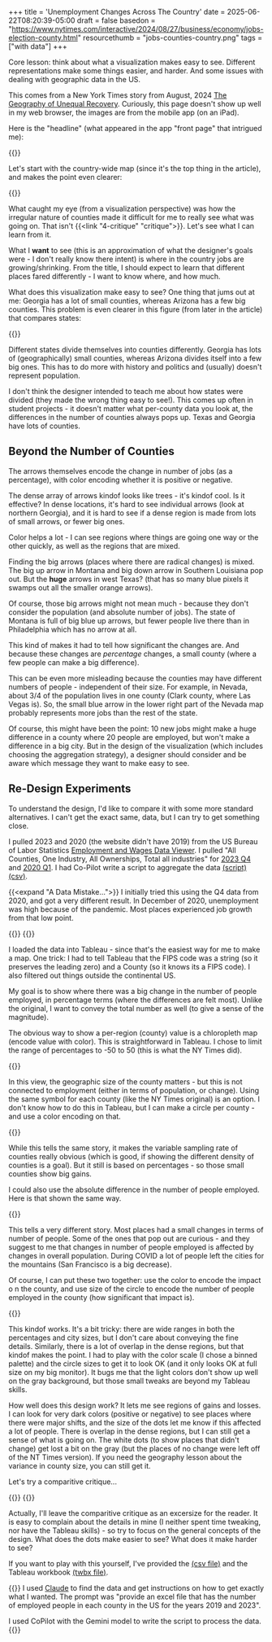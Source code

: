 +++
title = 'Unemployment Changes Across The Country'
date = 2025-06-22T08:20:39-05:00
draft = false
basedon = "https://www.nytimes.com/interactive/2024/08/27/business/economy/jobs-election-county.html"
resourcethumb = "jobs-counties-country.png"
tags = ["with data"]
+++

Core lesson: think about what a visualization makes easy to see. Different representations make some things easier, and harder. And some issues with dealing with geographic data in the US. 

<!-- more -->

This comes from a New York Times story from August, 2024 [The Geography of Unequal Recovery](https://www.nytimes.com/interactive/2024/08/27/business/economy/jobs-election-county.html). Curiously, this page doesn't show up well in my web browser, the images are from the mobile app (on an iPad).

Here is the "headline" (what appeared in the app "front page" that intrigued me):

{{<rimage width=500 src="waj-headline.png" attr="from the NYTimes" caption="A New York Times headline that appeared on my iPad" attrlink="https://www.nytimes.com/interactive/2024/08/27/business/economy/jobs-election-county.html">}}

Let's start with the country-wide map (since it's the top thing in the article), and makes the point even clearer:

{{<rimage width=500 src="jobs-counties-country.png" attr="from the NYTimes" caption="Changes in employment for each county in the US." attrlink="https://www.nytimes.com/interactive/2024/08/27/business/economy/jobs-election-county.html">}}

What caught my eye (from a visualization perspective) was how the irregular nature of counties made it difficult for me to really see what was going on. That isn't {{<link "4-critique" "critique">}}. Let's see what I can learn from it.

What I **want** to see (this is an approximation of what the designer's goals were - I don't really know there intent) is where in the country jobs are growing/shrinking. From the title, I should expect to learn that different places fared differently - I want to know where, and how much. 

What does this visualization make easy to see? One thing that jums out at me: Georgia has a lot of small counties, whereas Arizona has a few big counties. 
This problem is even clearer in this figure (from later in the article) that compares states:

{{<rimage width="400" src="waj-top.png" attr="from the NYTimes" caption="A portion of a figure from a NY Times article showing changes in the number of jobs." attrlink="https://www.nytimes.com/interactive/2024/08/27/business/economy/jobs-election-county.html">}}

Different states divide themselves into counties differently. Georgia has lots of (geographically) small counties, whereas Arizona divides itself into a few big ones. This has to do more with history and politics and (usually) doesn't represent population. 

I don't think the designer intended to teach me about how states were divided (they made the wrong thing easy to see!). This comes up often in student projects - it doesn't matter what per-county data you look at, the differences in the number of counties always pops up. Texas and Georgia have lots of counties.

## Beyond the Number of Counties

The arrows themselves encode the change in number of jobs (as a percentage), with color encoding whether it is positive or negative. 

The dense array of arrows kindof looks like trees - it's kindof cool. Is it effective? In dense locations, it's hard to see individual arrows (look at northern Georgia), and it is hard to see if a dense region is made from lots of small arrows, or fewer big ones. 

Color helps a lot - I can see regions where things are going one way or the other quickly, as well as the regions that are mixed. 

Finding the big arrows (places where there are radical changes) is mixed. The big up arrow in Montana and big down arrow in Southern Louisiana pop out. But the **huge** arrows in west Texas? (that has so many blue pixels it swamps out all the smaller orange arrows). 

Of course, those big arrows might not mean much - because they don't consider the population (and absolute number of jobs). The state of Montana is full of big blue up arrows, but fewer people live there than in Philadelphia which has no arrow at all.

This kind of makes it had to tell how significant the changes are. And because these changes are *percentage* changes, a small county (where a few people can make a big difference).

This can be even more misleading because the counties may have different numbers of people - independent of their size. For example, in Nevada, about 3/4 of the population lives in one county (Clark county, where Las Vegas is). So, the small blue arrow in the lower right part of the Nevada map probably represents more jobs than the rest of the state.

Of course, this might have been the point: 10 new jobs might make a huge difference in a county where 20 people are employed, but won't make a difference in a big city. But in the design of the visualization (which includes choosing the aggregation strategy), a designer should consider and be aware which message they want to make easy to see.

## Re-Design Experiments

To understand the design, I'd like to compare it with some more standard alternatives. I can't get the exact same, data, but I can try to get something close.

I pulled 2023 and 2020 (the website didn't have 2019) from the US Bureau of Labor Statistics [Employment and Wages Data Viewer](https://data.bls.gov/cew/apps/data_views/data_views.htm#tab=Tables). I pulled "All Counties, One Industry, All Ownerships, Total all industries" for [2023 Q4](https://data.bls.gov/cew/data/api/2023/4/industry/10.csv) and [2020 Q1](https://data.bls.gov/cew/data/api/2020/1/industry/10.csv). I had Co-Pilot write a script to aggregate the data [(script)](./unemp2.py) [(csv)](./emplvl_comparison.csv).

{{<expand "A Data Mistake...">}}
I initially tried this using the Q4 data from 2020, and got a very different result. In December of 2020, unemployment was high because of the pandemic. Most places experienced job growth from that low point.

{{<rimage src="unemployment-dec2020-dec2023.png" caption="Change in Unemployment Dec 2020 to December 2023 (as a percentage). Orange is negative, blue is positive (the scale is not included - but was truncated at 10%). Most of the country improved after the pandemic.">}}
{{</expand>}}

I loaded the data into Tableau - since that's the easiest way for me to make a map. One trick: I had to tell Tableau that the FIPS code was a string (so it preserves the leading zero) and a County (so it knows its a FIPS code). I also filtered out things outside the continental US. 

My goal is to show where there was a big change in the number of people employed, in percentage terms (where the differences are felt most). Unlike the original, I want to convey the total number as well (to give a sense of the magnitude).

The obvious way to show a per-region (county) value is a chloropleth map (encode value with color). This is straightforward in Tableau. I chose to limit the range of percentages to -50 to 50 (this is what the NY Times did).

{{<rimage src="map-1.svg" width=400 caption="Percent change in number of people employed 2020 to 2023. Blue is increase, orange is decrease. Scale clipped at 50%. Click this (or any almost image) to zoom." attr="Made by the author with Tableau.">}}

In this view, the geographic size of the county matters - but this is not connected to employment (either in terms of population, or change). Using the same symbol for each county (like the NY Times original) is an option. I don't know how to do this in Tableau, but I can make a circle per county - and use a color encoding on that.

{{<rimage src="map-2.svg" width=400 caption="Percent change in number of people employed 2020 to 2023. Blue is increase, orange is decrease. Scale clipped at 10%. Click to zoom." attr="Made by the author with Tableau.">}}

While this tells the same story, it makes the variable sampling rate of counties really obvious (which is good, if showing the different density of counties is a goal). But it still is based on percentages - so those small counties show big gains. 

I could also use the absolute difference in the number of people employed. Here is that shown the same way.

{{<rimage src="map-3.svg" width=400 caption="Change in number of people employed 2020 to 2023. Blue is increase, orange is decrease. Scale clipped at 50,000 people. Click to zoom." attr="Made by the author with Tableau.">}}

This tells a very different story. Most places had a small changes in terms of number of people. Some of the ones that pop out are curious - and they suggest to me that changes in number of people employed is affected by changes in overall population. During COVID a lot of people left the cities for the mountains (San Francisco is a big decrease). 

Of course, I can put these two together: use the color to encode the impact o n the county, and use size of the circle to encode the number of people employed in the county (how significant that impact is). 

{{<rimage src="map-4.svg" width=400 caption="Change in percentage change in number of people employed 2020 to 2023. Blue is increase, orange is decrease. Size of circle shows the number of people employed in . Click to zoom." attr="Made by the author with Tableau.">}}

This kindof works. It's a bit tricky: there are wide ranges in both the percentages and city sizes, but I don't care about conveying the fine details. Similarly, there is a lot of overlap in the dense regions, but that kindof makes the point. I had to play with the color scale (I chose a binned palette) and the circle sizes to get it to look OK (and it only looks OK at full size on my big monitor). It bugs me that the light colors don't show up well on the gray background, but those small tweaks are beyond my Tableau skills.

How well does this design work? It lets me see regions of gains and losses. I can look for very dark colors (positive or negative) to see places where there were major shifts, and the size of the dots let me know if this affected a lot of people. There is overlap in the dense regions, but I can still get a sense of what is going on. The white dots (to show places that didn't change) get lost a bit on the gray (but the places of no change were left off of the NT Times version). If you need the geography lesson about the variance in county size, you can still get it. 

Let's try a comparitive critique...
<div style="display:flex">
{{<rimage src="map-4.svg" width="340" caption="My Design: Color indicates percent change, circle size represents total employment.">}}
{{<rimage src="jobs-counties-country.png" width="300" caption="NY Times Design: Arrows length indicates percent change.">}}
</div>

Actually, I'll leave the comparitive critique as an excersize for the reader. It is easy to complain about the details in mine (I neither spent time tweaking, nor have the Tableau skills) - so try to focus on the general concepts of the design. What does the dots make easier to see? What does it make harder to see? 

If you want to play with this yourself, I've provided the [(csv file)](emplvl_comparison.csv) and the Tableau workbook [(twbx file)](Unemp-Fixes.twbx).

{{<genai>}}
I used [Claude](https://claude.ai) to find the data and get instructions on how to get exactly what I wanted. The prompt was "provide an excel file that has the number of employed people in each county in the US for the years 2019 and 2023".

I used CoPilot with the Gemini model to write the script to process the data.
{{</genai>}}